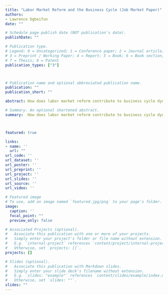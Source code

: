 ```yaml
---
title: "Labor Market Reform and the Business Cycle (Job Market Paper)"
authors:
- Lawrence Ogbeifun
date: ""

# Schedule page publish date (NOT publication's date).
publishDate: ""

# Publication type.
# Legend: 0 = Uncategorized; 1 = Conference paper; 2 = Journal article;
# 3 = Preprint / Working Paper; 4 = Report; 5 = Book; 6 = Book section;
# 7 = Thesis; 8 = Patent
publication_types: ["3"]



# Publication name and optional abbreviated publication name.
publication: ""
publication_short: ""

abstract: How does labor market reform contribute to business cycle dynamics? I develop a real business cycle model in which labor market reform affects economic activity by improving employment matching efficiency and reducing vacancy posting costs. I then use shocks to a labor market freedom index (LMFI) to proxy for labor market reform in the United States and calibrate the model under different shock transmission channels to test the empirical relevance of these mechanisms. The impulse response shows that the positive net effect of the LMFI shock on vacancy rate from the structural model with both channels closely fits U.S. data in the VAR model. On the other hand, using OECD data, vacancy rate impulse response shows that both the panel VAR analysis and the disaggregated country-level analysis support the channels of shock transmission identified in the structural model. 

# Summary. An optional shortened abstract.
summary:  How does labor market reform contribute to business cycle dynamics? I develop a real business cycle model in which labor market reform affects economic activity by improving employment matching efficiency and reducing vacancy posting costs. I then use shocks to a labor market freedom index (LMFI) to proxy for labor market reform in the United States and calibrate the model under different shock transmission channels to test the empirical relevance of these mechanisms. The impulse response shows that the positive net effect of the LMFI shock on vacancy rate from the structural model with both channels closely fits U.S. data in the VAR model. On the other hand, using OECD data, vacancy rate impulse response shows that both the panel VAR analysis and the disaggregated country-level analysis support the channels of shock transmission identified in the structural model.



featured: true

links:
- name: ''
  url: ""
url_code: ''
url_dataset: ''
url_poster: ''
url_preprint: ''
url_project: ''
url_slides: ''
url_source: ''
url_video: ''

# Featured image
# To use, add an image named `featured.jpg/png` to your page's folder. 
image:
  caption: ''
  focal_point: ""
  preview_only: false

# Associated Projects (optional).
#   Associate this publication with one or more of your projects.
#   Simply enter your project's folder or file name without extension.
#   E.g. `internal-project` references `content/project/internal-project/index.md`.
#   Otherwise, set `projects: []`.
projects: []

# Slides (optional).
#   Associate this publication with Markdown slides.
#   Simply enter your slide deck's filename without extension.
#   E.g. `slides: "example"` references `content/slides/example/index.md`.
#   Otherwise, set `slides: ""`.
slides: ""
---
```

